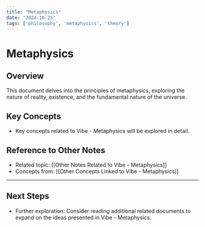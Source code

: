 ```yaml
---
title: "Metaphysics"
date: "2024-10-25"
tags: ['philosophy', 'metaphysics', 'theory']
---
```


# Metaphysics

## Overview

This document delves into the principles of metaphysics, exploring the nature of reality, existence, and the fundamental nature of the universe.

## Key Concepts

- Key concepts related to Vibe - Metaphysics will be explored in detail.
  
## Reference to Other Notes

- Related topic: [[Other Notes Related to Vibe - Metaphysics]]
- Concepts from: [[Other Concepts Linked to Vibe - Metaphysics]]
---

## Next Steps

- Further exploration: Consider reading additional related documents to expand on the ideas presented in Vibe - Metaphysics.
